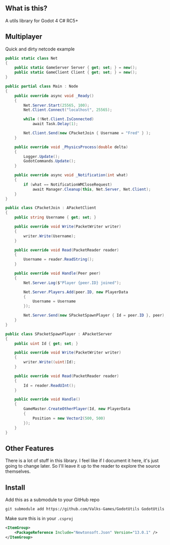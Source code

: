 ## What is this?
A utils library for Godot 4 C# RC5+

## Multiplayer
Quick and dirty netcode example
```cs
public static class Net
{
    public static GameServer Server { get; set; } = new();
    public static GameClient Client { get; set; } = new();
}
```

```cs
public partial class Main : Node
{
    public override async void _Ready()
    {
        Net.Server.Start(25565, 100);
        Net.Client.Connect("localhost", 25565);

        while (!Net.Client.IsConnected)
            await Task.Delay(1);

        Net.Client.Send(new CPacketJoin { Username = "Fred" } );
    }

    public override void _PhysicsProcess(double delta)
    {
        Logger.Update();
        GodotCommands.Update();
    }

    public override async void _Notification(int what)
    {
        if (what == NotificationWMCloseRequest)
            await Manager.Cleanup(this, Net.Server, Net.Client);
    }
}
```

```cs
public class CPacketJoin : APacketClient
{
    public string Username { get; set; }

    public override void Write(PacketWriter writer)
    {
        writer.Write(Username);
    }

    public override void Read(PacketReader reader)
    {
        Username = reader.ReadString();
    }

    public override void Handle(Peer peer)
    {
        Net.Server.Log($"Player {peer.ID} joined");

        Net.Server.Players.Add(peer.ID, new PlayerData
        {
            Username = Username
        });

        Net.Server.Send(new SPacketSpawnPlayer { Id = peer.ID }, peer);
    }
}
```

```cs
public class SPacketSpawnPlayer : APacketServer
{
    public uint Id { get; set; }

    public override void Write(PacketWriter writer)
    {
        writer.Write((uint)Id);
    }

    public override void Read(PacketReader reader)
    {
        Id = reader.ReadUInt();
    }

    public override void Handle()
    {
        GameMaster.CreateOtherPlayer(Id, new PlayerData
        {
            Position = new Vector2(500, 500)
        });
    }
}
```

## Other Features
There is a lot of stuff in this library. I feel like if I document it here, it's just going to change later. So I'll leave it up to the reader to explore the source themselves.

## Install
Add this as a submodule to your GitHub repo
```
git submodule add https://github.com/Valks-Games/GodotUtils GodotUtils
```

Make sure this is in your `.csproj`
```xml
<ItemGroup>
	<PackageReference Include="Newtonsoft.Json" Version="13.0.1" />
</ItemGroup>
```
